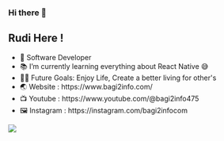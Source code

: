 ### Hi there 👋

<h2>Rudi Here !</h2>
<ul>
  <li>🙂 Software Developer</li>
  <li>📚 I’m currently learning everything about React Native 😅</li>
  <li>💪🏼 Future Goals: Enjoy Life, Create a better living for other's</li>
  <li>🌏 Website : https://www.bagi2info.com/ </li>
  <li>📺 Youtube : https://www.youtube.com/@bagi2info475 </li>
  <li>🖼 Instagram : https://instagram.com/bagi2infocom</li>  
</ul>

<!--
**rudiahmad/rudiahmad** is a ✨ _special_ ✨ repository because its `README.md` (this file) appears on your GitHub profile.

Here are some ideas to get you started:
Chat me on Telegram
WhatsApp me on Whatsapp
Email me at G-mail
Youtu.be : https://www.youtube.com/@codewithbahri
Instagram : https://instagram.com/codewithbahri
- 🔭 I’m currently working on ...
- 🌱 I’m currently learning React Native
- 📫 How to reach me: ...
- 😄 Pronouns: ...
- ⚡ Fun fact: ...
-->


<img align="" src="https://github-readme-stats.vercel.app/api/top-langs/?username=rudiahmad&amp;layout=compact&amp;langs_count=8&amp;theme=dark" data-canonical-src="https://github-readme-stats.vercel.app/api/top-langs/?username=rudiahmad&amp;layout=compact&amp;langs_count=8&amp;theme=dark" style="max-width: 100%;">
